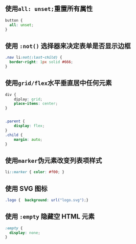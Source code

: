 ## 使用`all: unset;`重置所有属性

```css
button {
  all: unset;
}
```

## 使用 `:not()` 选择器来决定表单是否显示边框

```css
.nav li:not(:last-child) {
  border-right: 1px solid #666;
}
```

## 使用`grid/flex`水平垂直居中任何元素

```css
div {
    diplay: grid;
    place-items: center;
}


.parent {
    display: flex;
}
.child {
    margin: auto;
}
```

## 使用`marker`伪元素改变列表项样式

```css
li::marker { color: #f00; }
```



## 使用 SVG 图标

```css
.logo {  background: url("logo.svg");}
```

## 使用 `:empty` 隐藏空 HTML 元素

```css
:empty {
  display: none;
}
```


